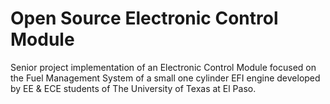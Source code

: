 # Open Source Electronic Control Module

Senior project implementation of an Electronic Control Module focused on the Fuel Management System of a small one cylinder EFI engine developed by EE & ECE students of The University of Texas at El Paso. 
